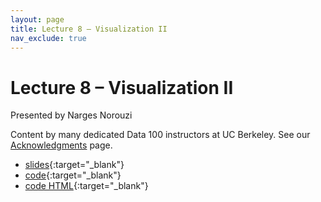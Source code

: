 ```yaml
---
layout: page
title: Lecture 8 – Visualization II
nav_exclude: true
---
```


# Lecture 8 – Visualization II

Presented by Narges Norouzi

Content by many dedicated Data 100 instructors at UC Berkeley. See our [Acknowledgments](../../acks) page.

- [slides](https://docs.google.com/presentation/d/1OoQsR5pyozga0Zh5GNamUIDh2us0jCu8XLxS2rAAijk/edit?usp=sharing){:target="_blank"}
- [code](https://data100.datahub.berkeley.edu/hub/user-redirect/git-pull?repo=https%3A%2F%2Fgithub.com%2FDS-100%2Ffa24-student&urlpath=lab%2Ftree%2Ffa24-student%2Flecture%2Flec08%2Flec08.ipynb&branch=main){:target="_blank"}
- [code HTML](../../resources/assets/lectures/lec08/lec08.html){:target="_blank"}
<!-- - [recording](https://youtu.be/arI4Is3mrOA) -->
